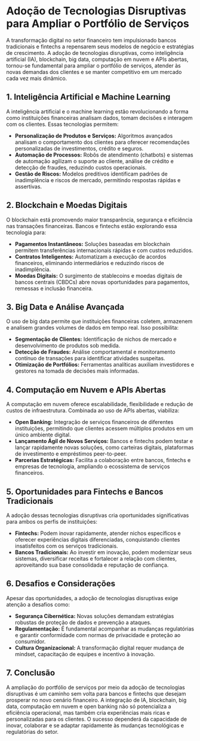 # Adoção de Tecnologias Disruptivas para Ampliar o Portfólio de Serviços

A transformação digital no setor financeiro tem impulsionado bancos tradicionais e fintechs a repensarem seus modelos de negócio e estratégias de crescimento. A adoção de tecnologias disruptivas, como inteligência artificial (IA), blockchain, big data, computação em nuvem e APIs abertas, tornou-se fundamental para ampliar o portfólio de serviços, atender às novas demandas dos clientes e se manter competitivo em um mercado cada vez mais dinâmico.

## 1. Inteligência Artificial e Machine Learning

A inteligência artificial e o machine learning estão revolucionando a forma como instituições financeiras analisam dados, tomam decisões e interagem com os clientes. Essas tecnologias permitem:

- **Personalização de Produtos e Serviços:** Algoritmos avançados analisam o comportamento dos clientes para oferecer recomendações personalizadas de investimentos, crédito e seguros.
- **Automação de Processos:** Robôs de atendimento (chatbots) e sistemas de automação agilizam o suporte ao cliente, análise de crédito e detecção de fraudes, reduzindo custos operacionais.
- **Gestão de Riscos:** Modelos preditivos identificam padrões de inadimplência e riscos de mercado, permitindo respostas rápidas e assertivas.

## 2. Blockchain e Moedas Digitais

O blockchain está promovendo maior transparência, segurança e eficiência nas transações financeiras. Bancos e fintechs estão explorando essa tecnologia para:

- **Pagamentos Instantâneos:** Soluções baseadas em blockchain permitem transferências internacionais rápidas e com custos reduzidos.
- **Contratos Inteligentes:** Automatizam a execução de acordos financeiros, eliminando intermediários e reduzindo riscos de inadimplência.
- **Moedas Digitais:** O surgimento de stablecoins e moedas digitais de bancos centrais (CBDCs) abre novas oportunidades para pagamentos, remessas e inclusão financeira.

## 3. Big Data e Análise Avançada

O uso de big data permite que instituições financeiras coletem, armazenem e analisem grandes volumes de dados em tempo real. Isso possibilita:

- **Segmentação de Clientes:** Identificação de nichos de mercado e desenvolvimento de produtos sob medida.
- **Detecção de Fraudes:** Análise comportamental e monitoramento contínuo de transações para identificar atividades suspeitas.
- **Otimização de Portfólios:** Ferramentas analíticas auxiliam investidores e gestores na tomada de decisões mais informadas.

## 4. Computação em Nuvem e APIs Abertas

A computação em nuvem oferece escalabilidade, flexibilidade e redução de custos de infraestrutura. Combinada ao uso de APIs abertas, viabiliza:

- **Open Banking:** Integração de serviços financeiros de diferentes instituições, permitindo que clientes acessem múltiplos produtos em um único ambiente digital.
- **Lançamento Ágil de Novos Serviços:** Bancos e fintechs podem testar e lançar rapidamente novas soluções, como carteiras digitais, plataformas de investimento e empréstimos peer-to-peer.
- **Parcerias Estratégicas:** Facilita a colaboração entre bancos, fintechs e empresas de tecnologia, ampliando o ecossistema de serviços financeiros.

## 5. Oportunidades para Fintechs e Bancos Tradicionais

A adoção dessas tecnologias disruptivas cria oportunidades significativas para ambos os perfis de instituições:

- **Fintechs:** Podem inovar rapidamente, atender nichos específicos e oferecer experiências digitais diferenciadas, conquistando clientes insatisfeitos com os serviços tradicionais.
- **Bancos Tradicionais:** Ao investir em inovação, podem modernizar seus sistemas, diversificar receitas e fortalecer a relação com clientes, aproveitando sua base consolidada e reputação de confiança.

## 6. Desafios e Considerações

Apesar das oportunidades, a adoção de tecnologias disruptivas exige atenção a desafios como:

- **Segurança Cibernética:** Novas soluções demandam estratégias robustas de proteção de dados e prevenção a ataques.
- **Regulamentação:** É fundamental acompanhar as mudanças regulatórias e garantir conformidade com normas de privacidade e proteção ao consumidor.
- **Cultura Organizacional:** A transformação digital requer mudança de mindset, capacitação de equipes e incentivo à inovação.

## 7. Conclusão

A ampliação do portfólio de serviços por meio da adoção de tecnologias disruptivas é um caminho sem volta para bancos e fintechs que desejam prosperar no novo cenário financeiro. A integração de IA, blockchain, big data, computação em nuvem e open banking não só potencializa a eficiência operacional, mas também cria experiências mais ricas e personalizadas para os clientes. O sucesso dependerá da capacidade de inovar, colaborar e se adaptar rapidamente às mudanças tecnológicas e regulatórias do setor.